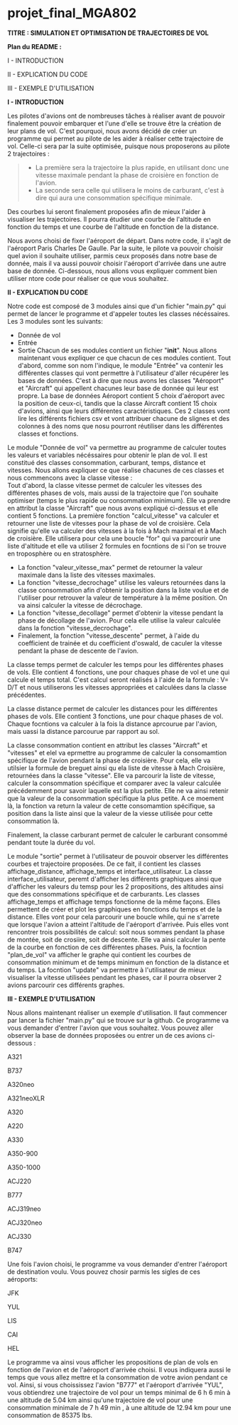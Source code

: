 # projet_final_MGA802

**TITRE : SIMULATION ET OPTIMISATION DE TRAJECTOIRES DE VOL**

**Plan du README :**

I - INTRODUCTION

II - EXPLICATION DU CODE

III - EXEMPLE D'UTILISATION




**I - INTRODUCTION**


Les pilotes d'avions ont de nombreuses tâches à réaliser avant de pouvoir finalement pouvoir embarquer et l'une d'elle se trouve être la création de leur plans de vol.
C'est pourquoi, nous avons décidé de créer un programme qui permet au pilote de les aider à réaliser cette trajectoire de vol. Celle-ci sera par la suite optimisée, puisque nous proposerons au pilote 2 trajectoires :
>- La première sera la trajectoire la plus rapide, en utilisant donc une vitesse maximale pendant la phase de croisière en fonction de l'avion.
>- La seconde sera celle qui utilisera le moins de carburant, c'est à dire qui aura une consommation spécifique minimale.

Des courbes lui seront finalement proposées afin de mieux l'aider à visualiser les trajectoires. Il pourra étudier une courbe de l'altitude en fonction du temps et une courbe de l'altitude en fonction de la distance.

Nous avons choisi de fixer l'aéroport de départ. Dans notre code, il s'agit de l'aéroport Paris Charles De Gaulle.
Par la suite, le pilote va pouvoir choisir quel avion il souhaite utiliser, parmis ceux proposés dans notre base de donnée, mais il va aussi pouvoir choisir l'aéroport d'arrivée dans une autre base de donnée.
Ci-dessous, nous allons vous expliquer comment bien utiliser ntore code pour réaliser ce que vous souhaitez.

**II - EXPLICATION DU CODE**

Notre code est composé de 3 modules ainsi que d'un fichier "main.py" qui permet de lancer le programme et d'appeler toutes les classes nécéssaires. Les 3 modules sont les suivants: 
- Donnée de vol 
- Entrée 
- Sortie
Chacun de ses modules contient un fichier "__init__".
Nous allons maintenant vous expliquer ce que chacun de ces modules contient. Tout d'abord, comme son nom l'indique, le module "Entrée" va contenir les différentes classes qui vont permettre à l'utilisateur d'aller récupérer les bases de données.
C'est à dire que nous avons les classes "Aéroport" et "Aircraft" qui appellent chacunes leur base de donnée qui leur est propre. La base de données Aéroport contient 5 choix d'aéroport avec la position de ceux-ci, tandis que la classe Aircraft contient 15 choix d'avions, ainsi que leurs différentes caractéristiques.
Ces 2 classes vont lire les différents fichiers csv et vont attribuer chacune de slignes et des colonnes à des noms que nosu pourront réutiliser dans les différentes classes et fonctions.


Le module "Donnée de vol" va permettre au programme de calculer toutes les valeurs et variables nécéssaires pour obtenir le plan de vol. Il est constitué des classes consommation, carburant, temps, distance et vitesses.
Nous allons expliquer ce que réalise chacunes de ces classes et nous commencons avec la classe vitesse :  
Tout d'abord, la classe vitesse permet de calculer les vitesses des différentes phases de vols, mais aussi de la trajectoire que l'on souhaite optimiser (temps le plus rapide ou consommation minimum).
Elle va prendre en attribut la classe "Aircraft" que nous avons expliqué ci-dessus et elle contient 5 fonctions. La première fonction "calcul_vitesse" va calculer et retourner une liste de vitesses pour la phase de vol de croisière. Cela signifie qu'elle va calculer des vitesses à la fois à Mach maximal et à Mach de croisière. Elle utilisera pour cela une boucle "for" qui va parcourir une liste d'altitude et elle va utiliser 2 formules en focntions de si l'on se trouve en troposphère ou en stratosphère.
- La fonction "valeur_vitesse_max" permet de retourner la valeur maximale dans la liste des vitesses maximales.
- La fonction "vitesse_decrochage" utilise les valeurs retournées dans la classe consommation afin d'obtenir la position dans la liste voulue et de l'utiliser pour retrouver la valeur de température à la même position. On va ainsi calculer la vitesse de décrochage.
- La fonction "vitesse_decollage" permet d'obtenir la vitesse pendant la phase de décollage de l'avion. Pour cela elle utilise la valeur calculée dans la fonction "vitesse_decrochage".
- Finalement, la fonction "vitesse_descente" permet, à l'aide du coefficient de trainée et du coefficient d'oswald, de caculer la vitesse pendant la phase de descente de l'avion.

La classe temps permet de calculer les temps pour les différentes phases de vols. Elle contient 4 fonctions, une pour chaques phase de vol et une qui calcule el temps total. C'est calcul seront réalisés à l'aide de la formule : V= D/T et nous utiliserons les vitesses appropriées et calculées dans la classe précédentes.

La classe distance permet de calculer les distances pour les différentes phases de vols. Elle contient 3 fonctions, une pour chaque phases de vol. Chaque focntions va calculer à la fois la distance aprcourue par l'avion, mais uassi la distance parcourue par rapport au sol.

La classe consommation contient en attribut les classes "Aircraft" et "vitesses" et elel va eprmettre au programme de calculer la consomamtion spécifique de l'avion pendant la phase de croisière. Pour cela, elle va utilsier la formule de breguet ainsi qu ela liste de vitesse à Mach Croisière, retournées dans la classe "vitesse".
Elle va parcourir la liste de vitesse, calculer la consommation spécifique et comparer avec la valeur calculée précédemment pour savoir laquelle est la plus petite. Elle ne va ainsi retenir que la valeur de la consommation spécifique la plus petite. A ce moement là, la fonction va return la valeur de cette consomamtion spécifique, sa position dans la liste ainsi que la valeur de la viesse utilisée pour cette consommation là.

Finalement, la classe carburant permet de calculer le carburant consommé pendant toute la durée du vol.


Le module "sortie" permet à l'utilisateur de pouvoir observer les différentes courbes et trajectoire proposées. De ce fait, il contient les classes affichage_distance, affichage_temps et interface_utilisateur.
La classe interface_utilisateur, peremt d'afficher les différents graphiques ainsi que d'afficher les valeurs du temsp pour les 2 propositions, des altitudes ainsi que des consommations spécifique et de carburants.
Les classes affichage_temps et affichage temps fonctionne de la même façons. Elles permettent de créer et plot les graphiques en fonctions du temps et de la distance. Elles vont pour cela parcourir une boucle while, qui ne s'arrete que lorsque l'avion a atteint l'altitude de l'aéroport d'arrivée. Puis elles vont rencontrer trois possibilités de calcul: soit nous sommes pendant la phase de montée, soit de crosiire, soit de descente. 
Elle va ainsi calculer la pente de la courbe en fonction de ces différentes phases. Puis, la focntion "plan_de_vol" va afficher le graphe qui contient les courbes de consommation minimum et de temps minimum en fonction de la distance et du temps. La focntion "update" va permettre à l'utilisateur de mieux visualiser la vitesse utilisées pendant les phases, car il pourra observer 2 avions parcourir ces différents graphes.


**III - EXEMPLE D'UTILISATION**

Nous allons maintenant réaliser un exemple d'utilisation. Il faut commencer par lancer la fichier "main.py" qui se trouve sur la github. Ce programme va vous demander d'entrer l'avion que vous souhaitez. Vous pouvez aller observer la base de données proposées ou entrer un de ces avions ci-dessous :

A321

B737

A320neo

A321neoXLR

A320

A220

A330

A350-900

A350-1000

ACJ220

B777

ACJ319neo

ACJ320neo

ACJ330

B747

Une fois l'avion choisi, le programme va vous demander d'entrer l'aéroport de destination voulu. Vous pouvez chosir parmis les sigles de ces aéroports: 

JFK

YUL

LIS

CAI

HEL

Le programme va ainsi vous afficher les propositions de plan de vols en fonction de l'avion et de l'aéroport d'arrivée choisi. Il vous indiquera aussi le temps que vous allez mettre et la consommation de votre avion pendant ce vol.
 Ainsi, si vous choississez l'avion "B777" et l'aéroport d'arrivée "YUL", vous obtiendrez une trajectoire de vol pour un temps minimal de 6 h 6 min à une altitude de 5.04 km ainsi qu'une trajectoire de vol pour une consommation minimale de 7 h 49 min , à une altitude de 12.94 km pour une consommation de 85375 lbs.
 







